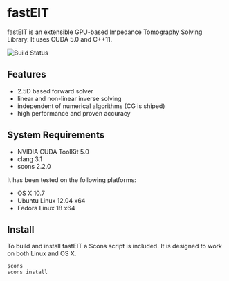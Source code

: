 # fastEIT

fastEIT is an extensible GPU-based Impedance Tomography Solving Library. It uses CUDA 5.0 and C++11.

![Build Status](http://c64.est.ruhr-uni-bochum.de/projects/1/status?ref=master)

## Features

* 2.5D based forward solver
* linear and non-linear inverse solving
* independent of numerical algorithms (CG is shiped)
* high performance and proven accuracy

## System Requirements

* NVIDIA CUDA ToolKit 5.0
* clang 3.1
* scons 2.2.0

It has been tested on the following platforms:

* OS X 10.7
* Ubuntu Linux 12.04 x64
* Fedora Linux 18 x64

## Install

To build and install fastEIT a Scons script is included. It is designed to work on both Linux and OS X.

    scons
    scons install